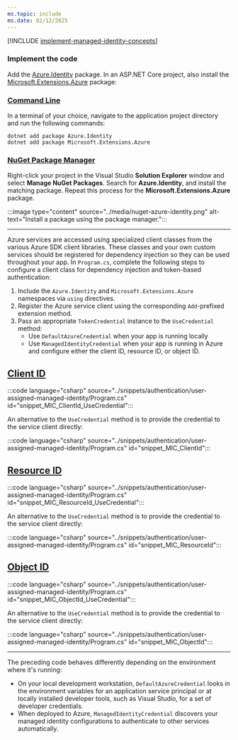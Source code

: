```yaml
---
ms.topic: include
ms.date: 02/12/2025
---
```


[!INCLUDE [implement-managed-identity-concepts](implement-managed-identity-concepts.md)]

### Implement the code

Add the [Azure.Identity](/dotnet/api/azure.identity) package. In an ASP.NET Core project, also install the [Microsoft.Extensions.Azure](/dotnet/api/microsoft.extensions.azure) package:

### [Command Line](#tab/command-line)

In a terminal of your choice, navigate to the application project directory and run the following commands:

```dotnetcli
dotnet add package Azure.Identity
dotnet add package Microsoft.Extensions.Azure
```

### [NuGet Package Manager](#tab/nuget-package)

Right-click your project in the Visual Studio **Solution Explorer** window and select **Manage NuGet Packages**. Search for **Azure.Identity**, and install the matching package. Repeat this process for the **Microsoft.Extensions.Azure** package.

:::image type="content" source="../media/nuget-azure-identity.png" alt-text="Install a package using the package manager.":::

---

Azure services are accessed using specialized client classes from the various Azure SDK client libraries. These classes and your own custom services should be registered for dependency injection so they can be used throughout your app. In `Program.cs`, complete the following steps to configure a client class for dependency injection and token-based authentication:

1. Include the `Azure.Identity` and `Microsoft.Extensions.Azure` namespaces via `using` directives.
1. Register the Azure service client using the corresponding `Add`-prefixed extension method.
1. Pass an appropriate `TokenCredential` instance to the `UseCredential` method:
    - Use `DefaultAzureCredential` when your app is running locally
    - Use `ManagedIdentityCredential` when your app is running in Azure and configure either the client ID, resource ID, or object ID.

## [Client ID](#tab/client-id)

:::code language="csharp" source="../snippets/authentication/user-assigned-managed-identity/Program.cs" id="snippet_MIC_ClientId_UseCredential":::

An alternative to the `UseCredential` method is to provide the credential to the service client directly:

:::code language="csharp" source="../snippets/authentication/user-assigned-managed-identity/Program.cs" id="snippet_MIC_ClientId":::

## [Resource ID](#tab/resource-id)

:::code language="csharp" source="../snippets/authentication/user-assigned-managed-identity/Program.cs" id="snippet_MIC_ResourceId_UseCredential":::

An alternative to the `UseCredential` method is to provide the credential to the service client directly:

:::code language="csharp" source="../snippets/authentication/user-assigned-managed-identity/Program.cs" id="snippet_MIC_ResourceId":::

## [Object ID](#tab/object-id)

:::code language="csharp" source="../snippets/authentication/user-assigned-managed-identity/Program.cs" id="snippet_MIC_ObjectId_UseCredential":::

An alternative to the `UseCredential` method is to provide the credential to the service client directly:

:::code language="csharp" source="../snippets/authentication/user-assigned-managed-identity/Program.cs" id="snippet_MIC_ObjectId":::

---

The preceding code behaves differently depending on the environment where it's running:

- On your local development workstation, `DefaultAzureCredential` looks in the environment variables for an application service principal or at locally installed developer tools, such as Visual Studio, for a set of developer credentials.
- When deployed to Azure, `ManagedIdentityCredential` discovers your managed identity configurations to authenticate to other services automatically.
